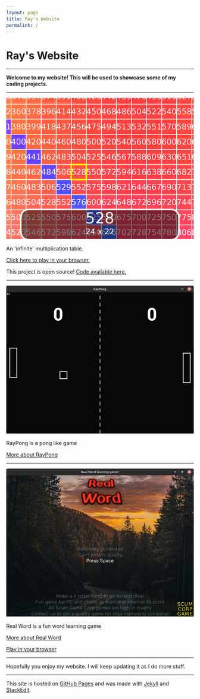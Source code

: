 ```yaml
---
layout: page
title: Ray's Website
permalink: /
---
```


# Ray's Website

---

**Welcome to my website! This will be used to showcase some of my coding projects.**

---
<img src="https://raw.githubusercontent.com/RayTheNoob/Infinite-Multiplication-Table/main/multiplicationS1.png" class="scaleimg"></img>

An 'infinite' multiplication table. 

[Click here to play in your browser.](https://raythenoob.github.io/website/pages/imt/index.html)

This project is open source! [Code available here.](https://github.com/RayTheNoob/Infinite-Multiplication-Table)

---
<img src="https://raw.githubusercontent.com/RayTheNoob/website/main/pages/rayPong/rpscreenshot.png" class="scaleimg"></img>

RayPong is a pong like game

[More about RayPong](https://raythenoob.github.io/website/rayPong)

---
<img src="https://raw.githubusercontent.com/RayTheNoob/real-word/main/assets/Screenshot1.png"  class="scaleimg"></img>

Real Word is a fun word learning game

[More about Real Word](https://raythenoob.github.io/website/real-word)

[Play in your browser](https://raythenoob.github.io/website/pages/real-word/play/)

---
Hopefully you enjoy my website. I will keep updating it as I do more stuff.

---
This site is hosted on [GitHub Pages](https://github.io/) and was made with [Jekyll](https://jekyllrb.com/) and [StackEdit](https://stackedit.io/).
